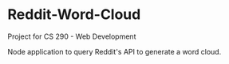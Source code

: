 # Reddit-Word-Cloud

Project for CS 290 - Web Development

Node application to query Reddit's API to generate a word cloud.
